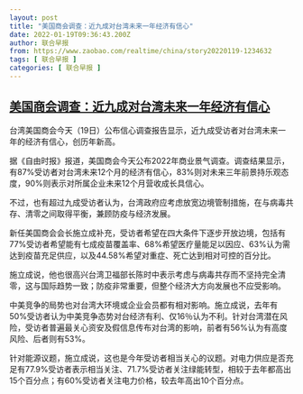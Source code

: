 ```yaml
---
layout: post
title: "美国商会调查：近九成对台湾未来一年经济有信心"
date: 2022-01-19T09:36:43.200Z
author: 联合早报
from: https://www.zaobao.com/realtime/china/story20220119-1234632
tags: [ 联合早报 ]
categories: [ 联合早报 ]
---
```

<!--1642607160000-->
[美国商会调查：近九成对台湾未来一年经济有信心](https://www.zaobao.com/realtime/china/story20220119-1234632)
------

<div>
<p>台湾美国商会今天（19日）公布信心调查报告显示，近九成受访者对台湾未来一年的经济有信心，创历年新高。</p><p>据《自由时报》报道，美国商会今天公布2022年商业景气调查。调查结果显示，有87%受访者对台湾未来12个月的经济有信心，83%则对未来三年前景持乐观态度，90%则表示对所属企业未来12个月营收成长具信心。</p><p>不过，也有超过九成受访者认为，台湾政府应考虑放宽边境管制措施，在与病毒共存、清零之间取得平衡，兼顾防疫与经济发展。</p><section id="imu"><div id="dfp-ad-imu1">        </div></section><p>新任美国商会会长施立成补充，受访者希望在四大条件下逐步开放边境，包括有77%受访者希望能有七成疫苗覆盖率、68%希望医疗量能足以因应、63%认为需达到疫苗充足供应，以及44.58%希望对重症、死亡达到相对可控的百分比。</p><p>施立成说，他也很高兴台湾卫福部长陈时中表示考虑与病毒共存而不坚持完全清零，这与国际趋势一致；防疫非常重要，但整个经济大方向发展也不应受影响。</p><p>中美竞争的局势也对台湾大环境或企业会员都有相对影响。施立成说，去年有50%受访者认为中美竞争态势对台经济有利、仅16％认为不利。针对台湾潜在风险，受访者普遍最关心资安及假信息传布对台湾的影响，前者有56%认为有高度风险、后者则有53%。</p><div id="innity-in-post"></div><div id="dfp-ad-midarticlespecial">        </div><p>针对能源议题，施立成说，这也是今年受访者相当关心的议题。对电力供应是否充足有77.9%受访者表示相当关注、71.7%受访者关注绿能转型，相较于去年都高出15个百分点；有60%受访者关注电力价格，较去年高出10个百分点。</p>      <div class="cx_paywall_placeholder" id="sph_cdp_40"></div>
</div>
